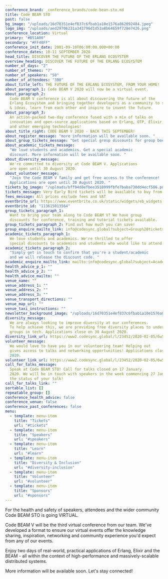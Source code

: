 ```yaml
---
conference_brand: _conference_brands/code-bean-sto.md
title: Code BEAM STO
past: false
bg_image: "/uploads/16d70351e4ef837c6fbab1a10e1576a862092484.jpeg"
logo_img: "/uploads/aed29706231a343796d1d53a8b64659f728e7426.png"
conference_location: Virtual
primary: "#B51A00"
secondary: "#FF40FF"
conference_init_date: 2001-09-10T06:00:00.000+00:00
conference_dates: 10-11 SEPTEMBER 2020
head_title: DISCOVER THE FUTURE OF THE ERLANG ECOSYSTEM
overview_heading: DISCOVER THE FUTURE OF THE ERLANG ECOSYSTEM
number_of_days: "2"
number_of_themes: "7"
number_of_speakers: "50"
number_of_attendees: "300"
about_title_left: THE FUTURE OF THE ERLANG ECOSYSTEM, FROM YOUR HOME!
about_paragraph_1: Code BEAM V 2020 will now be a virtual event.
about_paragraph_2:
  Code BEAM V conference is all about discovering the future of the
  Erlang Ecosystem and bringing together developers as a community to share knowledge
  & ideas, learn from each other and inspire to invent the future.
about_paragraph_3:
  An action-packed two-day conference fused with a mix of talks on
  innovation and open-source applications based on Erlang, OTP, Elixir, LFE, BEAM
  and other emerging technologies!
about_title_right: CODE BEAM V 2020 - BACK THIS SEPTEMBER!
about_register_message: "more information will be available soon. "
about_group_tickets_message: "Get special group discounts for group bookings. "
about_academic_tickets_message:
  "We love students and academics. Get a special academic
  discount. More information will be available soon. "
about_diversity_message:
  We're committed to diversity at Code BEAM V. Applications
  are open until 30 August 2020.
about_volunteer_message:
  "Join the Code BEAM V family and get free access to the conference!
  Applications are open until 30 August 2020. "
tickets_bg_image: "/uploads/bff94d8efbee3518999fbfe7baba730dd4ecf586.png"
tickets_message: Very Early Bird tickets will be available to buy from 22 July.
fees_message: All prices exclude fees and VAT
eventbrite_url: https://www.eventbrite.co.uk/static/widgets/eb_widgets.js
eventbrite_id: "113615013564"
group_tickets_paragraph_1:
  Want to bring your team along to Code BEAM V? We have group
  discounts for conference, training and tutorial tickets available.
group_tickets_paragraph_2: Find out how much you can save!
group_enquire_mailto_link: info@codesync.global?subject=Group%20tickets%20for%20Code%20BEAM%20STO%2020
academic_tickets_paragraph_1:
  We love students and academics. We're thrilled to offer
  special discounts to academics and students who would like to attend Code BEAM V.
academic_tickets_paragraph_2:
  "Simply get in touch to confirm that you're a student/academic
  and we will release the discount code. "
academic_enquire_mailto_link: mailto:info@codesync.global?subject=Academic%20/%20Student%20tickets%20for%20Code%20BEAM%20STO%2020
health_advice_p_1: ""
health_advice_p_2: ""
health_advice_mailto: ""
venue_name: ""
venue_address_1: ""
venue_address_2: ""
venue_address_3: ""
venue_transport_directions: ""
venue_map_url: ""
venue_taxi_instructions: ""
newsletter_background_image: "/uploads/16d70351e4ef837c6fbab1a10e1576a862092484-1.jpeg"
diversity_message:
  We are always looking to improve diversity at our conferences.
  To help achieve this, we are providing free diversity places to under-represented
  groups in tech. Applications close on 30 August 2020.
diversity_link_url: https://www2.codesync.global/l/23452/2020-02-05/6w586v
volunteer_message:
  We would love to have you in our volunteering team! Helping out
  gives access to talks and networking opportunities! Applications close on 30 August
  2020.
volunteer_link_url: https://www2.codesync.global/l/23452/2020-02-05/6w586s
call_for_talks_message:
  Speak at Code BEAM STO! Call for talks closed on 17 January
  2020. We will be in touch with speakers in the week commencing 27 January about
  the status of your talk!
call_for_talks_link: ""
sortable_list: []
repeatable_group: []
conference_health_advice: false
conference_venue: false
conference_past_conferences: false
menu:
  - template: menu-item
    title: "Tickets"
    url: "#tickets"
  - template: menu-item
    title: "Speakers"
    url: "#speakers"
  - template: menu-item
    title: "Learn"
    url: "#learn"
  - template: menu-item
    title: "Diversity & Inclusion"
    url: "#diversity-inclusion"
  - template: menu-item
    title: "Volunteer"
    url: "#volunteer"
  - template: menu-item
    title: "Sponsors"
    url: "#sponsors"
---
```


For the health and safety of speakers, attendees and the wider community Code BEAM STO is going VIRTUAL.

Code BEAM V will be the third virtual conference from our team. We've developed a format to ensure our virtual events offer the knowledge sharing, inspiration, networking and community experience you'd expect from any of our events.

Enjoy two days of real-world, practical applications of Erlang, Elixir and the BEAM - all within the context of high-performance and massively-scalable distributed systems.

More information will be available soon. Let's stay connected!

